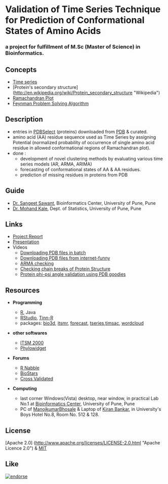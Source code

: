# Validation of Time Series Technique for Prediction of Conformational States of Amino Acids


### a project for fulfillment of M.Sc (Master of Science) in Bioinformatics.


## Concepts

- [Time series](http://en.wikipedia.org/wiki/Time_series "Wikipedia")
- [Protein's secondary structure] (http://en.wikipedia.org/wiki/Protein_secondary_structure "Wikipedia")
- [Ramachandran Plot](http://en.wikipedia.org/wiki/Ramachandran_plot "Wikipedia")
- [Feynman Problem Solving Algorithm](http://en.wikipedia.org/wiki/Richard_Feynman "Wikipedia")

## Description

- entries in [PDBSelect](http://bioinfo.mni.th-mh.de/pdbselect/ "Homepage") (proteins) downloaded from [PDB](http://www.rcsb.org/pdb/home/home.do "RCSB-PDB Homepage") & curated.
- amino acid (AA) residue
sequence used as Time Series by assigning Potential (normalized probability of occurrence of
single amino acid residue in allowed conformational regions of Ramachandran plot).
- done : 
  - development of novel clustering methods by evaluating various time series models
  (AR, ARMA, ARIMA)
  - forecasting of conformational states of AA & AA residues.
  - prediction of missing residues in proteins from PDB


## Guide

- [Dr. Sangeet Sawant](http://www.linkedin.com/pub/sangeeta-sawant/2/a8/873 "LinkedIn"), Bioinformatics Center, University of Pune, Pune
- [Dr. Mohand Kale](http://www.linkedin.com/pub/mohan-kale/59/aa4/86 "LinkedIn"), Dept. of Statistics, University of Pune, Pune


## Links

- [Project Report](http://dx.doi.org/10.6084/m9.figshare.825377 "Figshare")
- [Presentation](http://www.slideshare.net/sagarnikam123/bim201020bioinformaticsproject "SlideShare")
- Videos
  - [Downloading PDB files in batch](https://www.youtube.com/watch?v=eu1bArR180w)
  - [Downloading PDB files from internet-funny](https://www.youtube.com/watch?v=m3hZI-2LdyQ)
  - [ARMA checking](https://www.youtube.com/watch?v=AjJnTOU0yqA)
  - [Checking chain breaks of Protein Structure](https://www.youtube.com/watch?v=4lJgV2L2NM0)
  - [Protein phi-psi angle validation using PDB goodies](https://www.youtube.com/watch?v=TzomUZimKLM)
  


## Resources

- **Programming**
  - [R](http://cran.r-project.org/ "CRAN-Homepage"), Java 
  - [RStudio](http://www.rstudio.com/ "Homepage"), [Tinn-R](http://www.sciviews.org/Tinn-R/ "Homepage")
  - packages: [bio3d](http://thegrantlab.org/bio3d/ "Homepage"), [itsmr](http://cran.r-project.org/web/packages/itsmr/), [forecast](http://cran.r-project.org/web/packages/forecast/index.html ), [tseries](http://cran.r-project.org/web/packages/tseries/index.html),[timsac](http://cran.r-project.org/web/packages/timsac/), [wordcloud](http://cran.r-project.org/web/packages/wordcloud/index.html)

- **other softwares**
  - [ITSM 2000](http://faculty.washington.edu/dbp/s519/software.html "Software info")
  - [Phylowidget](http://www.phylowidget.org/ "Homepage")
  
- **Forums**  
  - [R Nabble](http://r.789695.n4.nabble.com/ "Homepage")
  - [BioStars](http://www.biostars.org/ "Homepage")
  - [Cross Validated](http://stats.stackexchange.com/ "Homepage")

- **Computing**
  - last corner Windows(Vista) desktop, near window, in practical Lab No.1  at [Bioinformatics Center](http://117.239.43.116/index.html "Homepage"), University of Pune, Pune
  - PC of [ManojkumarBhosale](http://www.linkedin.com/pub/manojkumar-bhosale/1b/987/80a "LinkedIn") & Laptop of [Kiran Bankar](http://www.linkedin.com/pub/kiran-bankar/18/208/b98 "LinkedIn"), in University's Boys Hotel No.8, Room No. 512 & 128.


## License

[Apache 2.0] (http://www.apache.org/licenses/LICENSE-2.0.html "Apache Licence 2.0") & [MIT](http://opensource.org/licenses/MIT "Licence")


## Like

[![endorse](https://api.coderwall.com/sagarnikam123/endorsecount.png)](https://coderwall.com/sagarnikam123)
